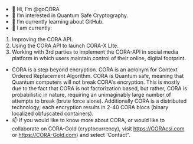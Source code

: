 - 👋 Hi, I’m @goCORA
- 👀 I’m interested in Quantum Safe Cryptography.
- 🌱 I’m currently learning about GitHub.
- 💞️ I am currently:
1) Improving the CORA API.
2) Using the CORA API to launch CORA-X LIte.
3) Working with 3rd parties to implement the CORA-API in social media platform in which users maintain control of their online, digital footprint.

- CORA is a step beyond encryption. CORA is an acronym for Context Ordered Replacement Algorithm. CORA is Quantum safe, 
meaning that Quantum computers will not break CORA's encryption. 
This is mostly due to the fact that CORA is not factorization based, but rather, CORA is probabilistic in nature, requiring an unimaginably large number of attempts to break (brute force alone). 
Additionally CORA is a distributed technology; each encryption results in 2-40 CORA blocs (binary localized obfuscated containers).
- 📫 If you would like to know more about CORA, or would like to collaborate on CORA-Gold (cryptocurrency), visit https://CORAcsi.com or https://CORA-Gold.com) and select 'Contact".

<!---
goCORA/goCORA is a ✨ special ✨ repository because its `README.md` (this file) appears on your GitHub profile.
You can click the Preview link to take a look at your changes.
--->
